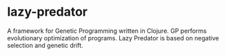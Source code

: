 lazy-predator
=============

A framework for Genetic Programming written in Clojure. GP performs evolutionary optimization of programs. Lazy Predator is based on negative selection and genetic drift.
